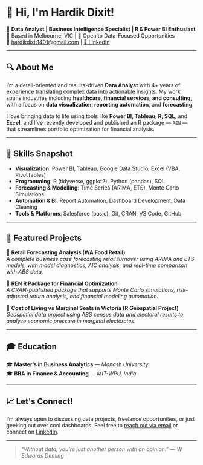 # 👋 Hi, I'm Hardik Dixit!

🎯 **Data Analyst | Business Intelligence Specialist | R & Power BI Enthusiast**  
📍 Based in Melbourne, VIC | 💼 Open to Data-Focused Opportunities  
📧 hardikdixit1401@gmail.com | [📇 LinkedIn](https://www.linkedin.com/in/hardik-dixit-/)

---

## 🔍 About Me

I’m a detail-oriented and results-driven **Data Analyst** with 4+ years of experience translating complex data into actionable insights. My work spans industries including **healthcare, financial services, and consulting**, with a focus on **data visualization, reporting automation**, and **forecasting**.

I love bringing data to life using tools like **Power BI, Tableau, R, SQL**, and **Excel**, and I’ve recently developed and published an R package — `REN` — that streamlines portfolio optimization for financial analysis.

---

## 🧠 Skills Snapshot

- **Visualization**: Power BI, Tableau, Google Data Studio, Excel (VBA, PivotTables)
- **Programming**: R (tidyverse, ggplot2), Python (pandas), SQL
- **Forecasting & Modelling**: Time Series (ARIMA, ETS), Monte Carlo Simulations
- **Automation & BI**: Report Automation, Dashboard Development, Data Cleaning
- **Tools & Platforms**: Salesforce (basic), Git, CRAN, VS Code, GitHub

---

## 🚀 Featured Projects

🔹 **Retail Forecasting Analysis (WA Food Retail)**  
_A complete business case forecasting retail turnover using ARIMA and ETS models, with model diagnostics, AIC analysis, and real-time comparison with ABS data._  


🔹 **REN R Package for Financial Optimization**  
_A CRAN-published package that supports Monte Carlo simulations, risk-adjusted return analysis, and financial modeling automation._  

🔹 **Cost of Living vs Marginal Seats in Victoria (R Geospatial Project)**  
_Geospatial data project using ABS census data and electoral results to analyze economic pressure in marginal electorates._  

---

## 🎓 Education

🎓 **Master’s in Business Analytics** — *Monash University*  
🎓 **BBA in Finance & Accounting** — *MIT-WPU, India*

---

## 📈 Let's Connect!

I’m always open to discussing data projects, freelance opportunities, or just geeking out over cool dashboards. Feel free to [reach out via email](mailto:hardikdixit1401@gmail.com) or connect on [LinkedIn](https://www.linkedin.com/in/your-linkedin).

---

> _“Without data, you're just another person with an opinion.” — W. Edwards Deming_

